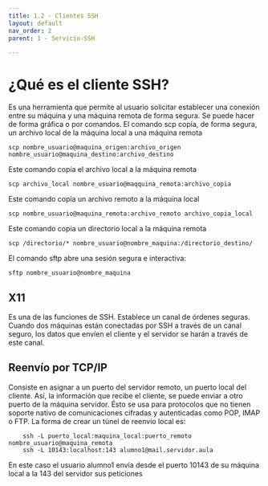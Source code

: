 ```yaml
---
title: 1.2 - Clientes SSH
layout: default
nav_order: 2
parent: 1 - Servicio-SSH

---
```

# ¿Qué es el cliente SSH?
Es una herramienta que permite al usuario solicitar establecer una conexión entre su máquina y una máquina remota de forma segura. Se puede hacer de forma gráfica o por comandos.
El comando scp copia, de forma segura, un archivo local de la máquina local a una máquina remota

```
scp nombre_usuario@maquina_origen:archivo_origen nombre_usuario@maquina_destino:archivo_destino
```
Este comando copia el archivo local a la máquina remota

```
scp archivo_local nombre_usuario@maqquina_remota:archivo_copia
```
Este comando copia un archivo remoto a la máquina local

```
scp nombre_usuario@maquina_remota:archivo_remoto archivo_copia_local
```
Este comando copia un directorio local a la máquina remota

```
scp /directorio/* nombre_usuario@nombre_maquina:/directorio_destino/
```

El comando sftp abre una sesión segura e interactiva:

```
sftp nombre_usuario@nombre_maquina
```

## X11
Es una de las funciones de SSH. Establece un canal de órdenes seguras. Cuando dos máquinas están conectadas por SSH a través de un canal seguro, los datos que envíen el cliente y el servidor se harán a través de este canal.

## Reenvío por TCP/IP
Consiste en asignar a un puerto del servidor remoto, un puerto local del cliente. Así, la información que recibe el cliente, se puede enviar a otro puerto de la máquina servidor. 
Ésto se usa para protocolos que no tienen soporte nativo de comunicaciones cifradas y autenticadas como POP, IMAP o FTP. La forma de crear un túnel de reenvío local es:

```
    ssh -L puerto_local:maquina_local:puerto_remoto nombre_usuario@maquina_remota
    ssh -L 10143:localhost:143 alumno1@mail.servidor.aula
```

En este caso el usuario alumno1 envía desde el puerto 10143 de su máquina local a la 143 del servidor sus peticiones



